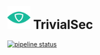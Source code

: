 # <img src="/assets/icon-512x512.png"  width="52" height="52"> TrivialSec

[![pipeline status](http://gitlab.langton.cloud/trivialsec/aws-iac/badges/master/pipeline.svg)](http://gitlab.langton.cloud/trivialsec/aws-iac/commits/master)

